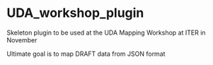 # UDA_workshop_plugin

Skeleton plugin to be used at the UDA Mapping Workshop at ITER in November

Ultimate goal is to map DRAFT data from JSON format
